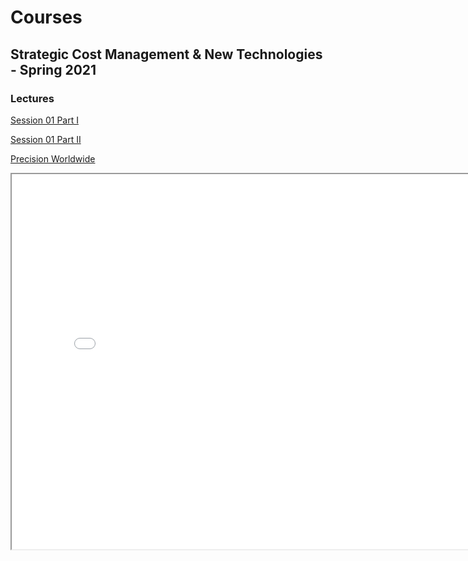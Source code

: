 
# Courses

## Strategic Cost Management & New Technologies - Spring 2021

### Lectures

[Session 01 Part I](/Strategic_Cost_Management/Spring2021/Lectures/Session01/Lecture01_partI.html)

[Session 01 Part II](/Strategic_Cost_Management/Spring2021/Lectures/Session01/Lecture01_partII.html)

[Precision Worldwide](/Strategic_Cost_Management/Spring2021/Cases/PrecisionWorldwide/PrecisionWorldwide-Slides.html)

<iframe width="800" height="600" marginheight="0" marginwidth="0" allowfullscreen src="Strategic_Cost_Management/Spring2021/Cases/PrecisionWorldwide/PrecisionWorldwide-Slides.html">
Your browser is not supported.
</iframe>
